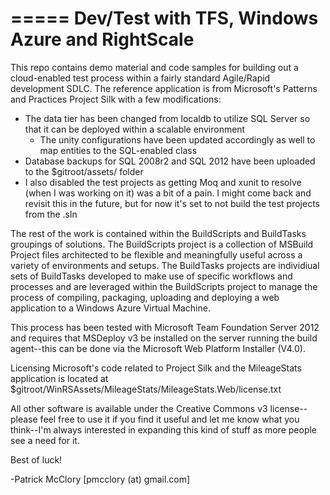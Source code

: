 =====
Dev/Test with TFS, Windows Azure and RightScale
=====

This repo contains demo material and code samples for building out a cloud-enabled test process within a fairly standard Agile/Rapid development SDLC.  The reference application is from Microsoft's Patterns and Practices Project Silk with a few modifications:

  * The data tier has been changed from localdb to utilize SQL Server so that it can be deployed within a scalable environment
    * The unity configurations have been updated accordingly as well to map entities to the SQL-enabled class
  * Database backups for SQL 2008r2 and SQL 2012 have been uploaded to the $gitroot/assets/ folder
  * I also disabled the test projects as getting Moq and xunit to resolve (when I was working on it) was a bit of a pain.  I might come back and revisit this in the future, but for now it's set to not build the test projects from the .sln
  
The rest of the work is contained within the BuildScripts and BuildTasks groupings of solutions.  The BuildScripts project is a collection of MSBuild Project files architected to be flexible and meaningfully useful across a variety of environments and setups.  The BuildTasks projects are individiual sets of BuildTasks developed to make use of specific workflows and processes and are leveraged within the BuildScripts project to manage the process of compiling, packaging, uploading and deploying a web application to a Windows Azure Virtual Machine.  

This process has been tested with Microsoft Team Foundation Server 2012 and requires that MSDeploy v3 be installed on the server running the build agent--this can be done via the Microsoft Web Platform Installer (V4.0).  

Licensing Microsoft's code related to Project Silk and the MileageStats application is located at $gitroot/WinRSAssets/MileageStats/MileageStats.Web/license.txt

All other software is available under the Creative Commons v3 license--please feel free to use it if you find it useful and let me know what you think--I'm always interested in expanding this kind of stuff as more people see a need for it.

Best of luck!

-Patrick McClory [pmcclory (at) gmail.com]